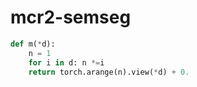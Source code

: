 # mcr2-semseg

```python
def m(*d):
    n = 1
    for i in d: n *=i
    return torch.arange(n).view(*d) + 0.
```